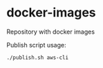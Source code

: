 # docker-images
Repository with docker images

Publish script usage:

```
./publish.sh aws-cli
```

